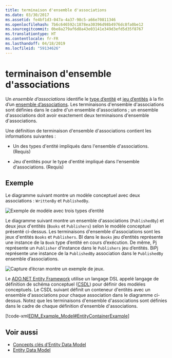 ```yaml
---
title: terminaison d'ensemble d'associations
ms.date: 03/30/2017
ms.assetid: fe4bf1d3-047a-4a37-98c5-a66e70811346
ms.openlocfilehash: 7b6c646592c1878ea30396d98b4976dc8fa0be12
ms.sourcegitcommit: 0be8a279af6d8a43e03141e349d3efd5d35f8767
ms.translationtype: HT
ms.contentlocale: fr-FR
ms.lasthandoff: 04/18/2019
ms.locfileid: "59134626"
---
```

# <a name="association-set-end"></a>terminaison d'ensemble d'associations
Un *ensemble d’associations* identifie le [type d’entité](../../../../docs/framework/data/adonet/entity-type.md) et [jeu d’entités](../../../../docs/framework/data/adonet/entity-set.md) à la fin d’un [ensemble d’associations](../../../../docs/framework/data/adonet/association-set.md). Les terminaisons d'ensemble d'associations sont définies dans le cadre d'un ensemble d'associations ; un ensemble d'associations doit avoir exactement deux terminaisons d'ensemble d'associations.  
  
 Une définition de terminaison d'ensemble d'associations contient les informations suivantes :  
  
-   Un des types d'entité impliqués dans l'ensemble d'associations. (Requis)  
  
-   Jeu d'entités pour le type d'entité impliqué dans l'ensemble d'associations. (Requis)  
  
## <a name="example"></a>Exemple  
 Le diagramme suivant montre un modèle conceptuel avec deux associations : `WrittenBy` et `PublishedBy`.  
  
 ![Exemple de modèle avec trois types d’entité](./media/association-set-end/example-model-three-entity-types.gif)  
  
 Le diagramme suivant montre un ensemble d'associations (`PublishedBy`) et deux jeux d'entités (`Books` et `Publishers`) selon le modèle conceptuel présenté ci-dessus. Les terminaisons d'ensemble d'associations sont les jeux d'entités `Books` et `Publishers`. BI dans le `Books` jeu d’entités représente une instance de la `Book` type d’entité en cours d’exécution. De même, Pj représente un `Publisher` d’instance dans le `Publishers` jeu d’entités. BiPj représente une instance de la `PublishedBy` association dans le `PublishedBy` ensemble d’associations.  
  
 ![Capture d’écran montre un exemple de jeux.](./media/association-set-end/sets-example-association.gif)  
  
 Le [ADO.NET Entity Framework](../../../../docs/framework/data/adonet/ef/index.md) utilise un langage DSL appelé langage de définition de schéma conceptuel ([CSDL](../../../../docs/framework/data/adonet/ef/language-reference/csdl-specification.md)) pour définir des modèles conceptuels. Le CSDL suivant définit un conteneur d'entités avec un ensemble d'associations pour chaque association dans le diagramme ci-dessus. Notez que les terminaisons d'ensemble d'associations sont définies dans le cadre de chaque définition d'ensemble d'associations.  
  
 [!code-xml[EDM_Example_Model#EntityContainerExample](../../../../samples/snippets/xml/VS_Snippets_Data/edm_example_model/xml/books.edmx#entitycontainerexample)]  
  
## <a name="see-also"></a>Voir aussi

- [Concepts clés d’Entity Data Model](../../../../docs/framework/data/adonet/entity-data-model-key-concepts.md)
- [Entity Data Model](../../../../docs/framework/data/adonet/entity-data-model.md)
